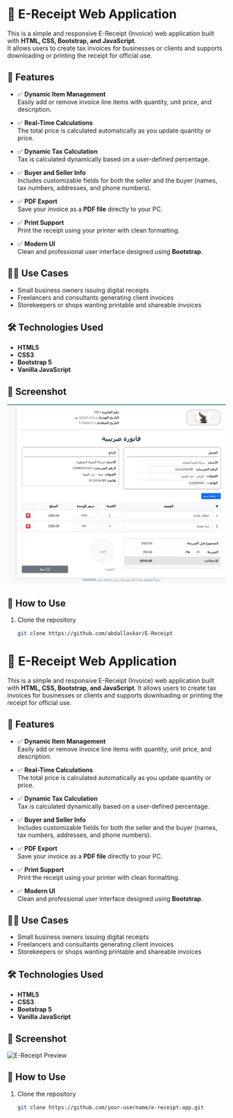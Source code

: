 # 🧾 E-Receipt Web Application

This is a simple and responsive E-Receipt (Invoice) web application built with **HTML, CSS, Bootstrap, and JavaScript**.  
It allows users to create tax invoices for businesses or clients and supports downloading or printing the receipt for official use.

## 🚀 Features

- ✅ **Dynamic Item Management**  
  Easily add or remove invoice line items with quantity, unit price, and description.

- ✅ **Real-Time Calculations**  
  The total price is calculated automatically as you update quantity or price.

- ✅ **Dynamic Tax Calculation**  
  Tax is calculated dynamically based on a user-defined percentage.

- ✅ **Buyer and Seller Info**  
  Includes customizable fields for both the seller and the buyer (names, tax numbers, addresses, and phone numbers).

- ✅ **PDF Export**  
  Save your invoice as a **PDF file** directly to your PC.

- ✅ **Print Support**  
  Print the receipt using your printer with clean formatting.

- ✅ **Modern UI**  
  Clean and professional user interface designed using **Bootstrap**.

## 🧑‍💼 Use Cases

- Small business owners issuing digital receipts
- Freelancers and consultants generating client invoices
- Storekeepers or shops wanting printable and shareable invoices

## 🛠️ Technologies Used

- **HTML5**
- **CSS3**
- **Bootstrap 5**
- **Vanilla JavaScript**

## 📸 Screenshot

![E-Receipt Preview](./Screenshot1.jpg)

## 📄 How to Use

1. Clone the repository
   ```bash
   git clone https://github.com/abdallaskar/E-Receipt
   ```

# 🧾 E-Receipt Web Application

This is a simple and responsive E-Receipt (Invoice) web application built with **HTML, CSS, Bootstrap, and JavaScript**. It allows users to create tax invoices for businesses or clients and supports downloading or printing the receipt for official use.

## 🚀 Features

- ✅ **Dynamic Item Management**  
  Easily add or remove invoice line items with quantity, unit price, and description.

- ✅ **Real-Time Calculations**  
  The total price is calculated automatically as you update quantity or price.

- ✅ **Dynamic Tax Calculation**  
  Tax is calculated dynamically based on a user-defined percentage.

- ✅ **Buyer and Seller Info**  
  Includes customizable fields for both the seller and the buyer (names, tax numbers, addresses, and phone numbers).

- ✅ **PDF Export**  
  Save your invoice as a **PDF file** directly to your PC.

- ✅ **Print Support**  
  Print the receipt using your printer with clean formatting.

- ✅ **Modern UI**  
  Clean and professional user interface designed using **Bootstrap**.

## 🧑‍💼 Use Cases

- Small business owners issuing digital receipts
- Freelancers and consultants generating client invoices
- Storekeepers or shops wanting printable and shareable invoices

## 🛠️ Technologies Used

- **HTML5**
- **CSS3**
- **Bootstrap 5**
- **Vanilla JavaScript**

## 📸 Screenshot

![E-Receipt Preview](./path-to-your-screenshot.png)

## 📄 How to Use

1. Clone the repository
   ```bash
   git clone https://github.com/your-username/e-receipt-app.git
   ```
